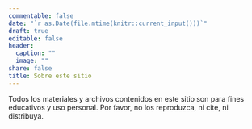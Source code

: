 ```yaml
---
commentable: false
date: "`r as.Date(file.mtime(knitr::current_input()))`"
draft: true
editable: false
header:
  caption: ""
  image: ""
share: false
title: Sobre este sitio
---
```


Todos los materiales y archivos contenidos en este sitio son para fines educativos y uso personal. Por favor, no los reproduzca, ni cite, ni distribuya.